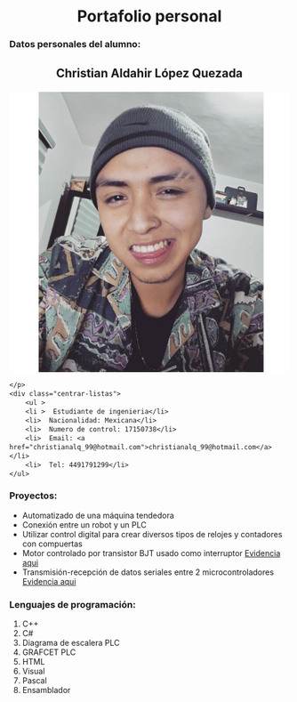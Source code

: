 <html lang="es">
<head>
    <meta charset="UTF-8">
    <meta http-equiv="X-UA-Compatible" content="IE=edge">
    <meta name="viewport" content="width=device-width, initial-scale=1.0">
    <title>Documento</title>
    <link rel="stylesheet" href="Index.css">
</head>
<body>
    <h1 align="center">Portafolio personal</h1>

<h3>Datos personales del alumno:</h3>
<h2 align="center" class="Nombre">
    
   Christian Aldahir López Quezada   
       
</h2>
    <p class="imagen">
        <img align="center" src="yo.jpg">         
           
    </p>
    <div class="centrar-listas"> 
        <ul >
        <li >  Estudiante de ingenieria</li>
        <li>  Nacionalidad: Mexicana</li>
        <li>  Numero de control: 17150738</li>
        <li>  Email: <a href="christianalq_99@hotmail.com">christianalq_99@hotmail.com</a></li>
        <li>  Tel: 4491791299</li>
    </ul>
</div>     

<h3>Proyectos:</h3>
<p class="Proyectos"> 
    <ul >
    <li > Automatizado de una máquina tendedora </li>
    <li>  Conexión entre un robot y un PLC</li>
    <li>  Utilizar control digital para crear diversos tipos de relojes y contadores con compuertas</li>
    <li>  Motor controlado por transistor BJT usado como interruptor <a href="https://youtu.be/MYLgkM0ekZQ">Evidencia aqui</a></li>
    <li>  Transmisión-recepción de datos seriales entre 2 microcontroladores <a href="https://youtu.be/Iu2i27MjoS0">Evidencia aqui</a></li>
</ul>
</p>
<h3>Lenguajes de programación:</h3>
<p class="Lenguajes de programación"> 
    <ol>
    <li >C++</li>
    <li> C#</li>
    <li> Diagrama de escalera PLC</li>
    <li> GRAFCET PLC</li>
    <li> HTML</li>
    <li> Visual</li>
    <li> Pascal</li>
    <li> Ensamblador</li>
</ol>
</p>
</body>
</html>
